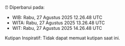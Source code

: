 ⏰ Diperbarui pada:
- WIB: Rabu, 27 Agustus 2025 12.26.48 UTC
- WITA: Rabu, 27 Agustus 2025 13.26.48 UTC
- WIT: Rabu, 27 Agustus 2025 14.26.48 UTC

Kutipan Inspiratif:
Tidak dapat memuat kutipan saat ini.

